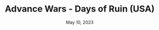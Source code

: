 ---
layout: nds
title: "Advance Wars - Days of Ruin (USA)"
categories:
 - approved
 - nds
 - universal
 - safe
tags:
- war
date: May 10, 2023
permalink: /games/advance-wars-dor/play/details
publisher: Nintendo
gid: advance-wars-dor
---
